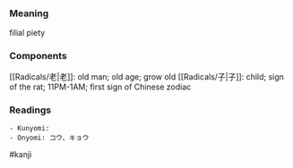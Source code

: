 ### Meaning

filial piety

### Components

[[Radicals/老|老]]: old man; old age; grow old [[Radicals/子|子]]: child; sign of the rat; 11PM-1AM; first sign of Chinese zodiac

### Readings

```
- Kunyomi: 
- Onyomi: コウ、キョウ
```

#kanji